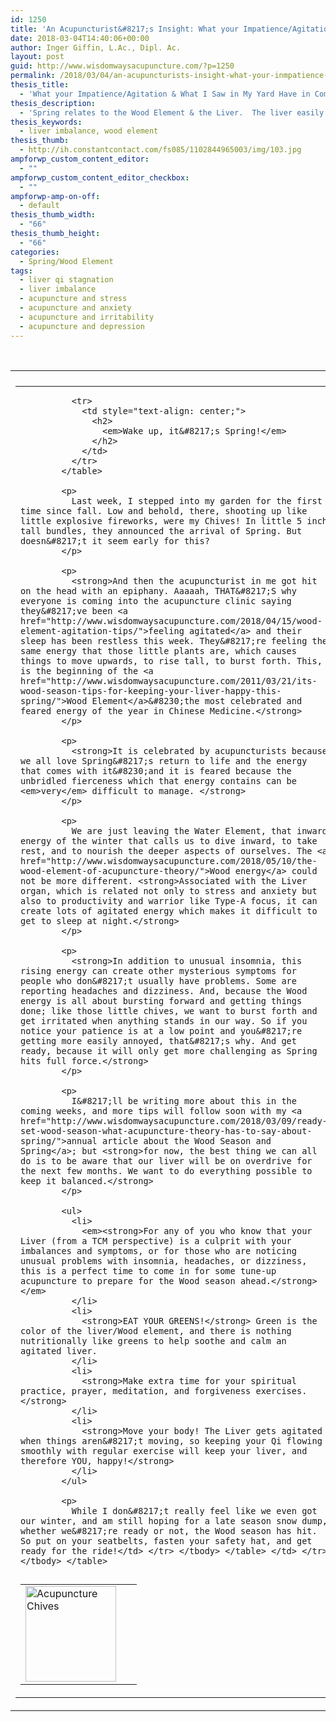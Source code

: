 ```yaml
---
id: 1250
title: 'An Acupuncturist&#8217;s Insight: What your Impatience/Agitation and What I Saw in My Garden Have in Common'
date: 2018-03-04T14:40:06+00:00
author: Inger Giffin, L.Ac., Dipl. Ac.
layout: post
guid: http://www.wisdomwaysacupuncture.com/?p=1250
permalink: /2018/03/04/an-acupuncturists-insight-what-your-inmpatience-agitation-and-what-i-saw-in-my-yard-have-in-common/
thesis_title:
  - 'What your Impatience/Agitation & What I Saw in My Yard Have in Common'
thesis_description:
  - 'Spring relates to the Wood Element & the Liver.  The liver easily gets imbalanced as spring hits. See what you can do to keep your liver happy!'
thesis_keywords:
  - liver imbalance, wood element
thesis_thumb:
  - http://ih.constantcontact.com/fs085/1102844965003/img/103.jpg
ampforwp_custom_content_editor:
  - ""
ampforwp_custom_content_editor_checkbox:
  - ""
ampforwp-amp-on-off:
  - default
thesis_thumb_width:
  - "66"
thesis_thumb_height:
  - "66"
categories:
  - Spring/Wood Element
tags:
  - liver qi stagnation
  - liver imbalance
  - acupuncture and stress
  - acupuncture and anxiety
  - acupuncture and irritability
  - acupuncture and depression
---
```

&nbsp;

<table border="0" width="100%" cellspacing="0" cellpadding="0">
  <tr>
    <td align="left" width="100%">
    </td>
  </tr>
  
  <tr>
    <td align="left" width="100%">
      <table id="content_LETTER.BLOCK35" border="0" width="614" cellspacing="0" cellpadding="10">
        <tr>
          <td align="left">
            <table width="168" align="left">
              <tr>
                <td width="170">
                  <img src="http://ih.constantcontact.com/fs085/1102844965003/img/103.jpg" alt="Acupuncture Chives" width="145" height="153" border="0" hspace="0" vspace="0" />
                </td>
              </tr>
              
              <tr>
                <td style="text-align: center;">
                  <h2>
                    <em>Wake up, it&#8217;s Spring!</em>
                  </h2>
                </td>
              </tr>
            </table>
            
            <p>
              Last week, I stepped into my garden for the first time since fall. Low and behold, there, shooting up like little explosive fireworks, were my Chives! In little 5 inch tall bundles, they announced the arrival of Spring. But doesn&#8217;t it seem early for this?
            </p>
            
            <p>
              <strong>And then the acupuncturist in me got hit on the head with an epiphany. Aaaaah, THAT&#8217;S why everyone is coming into the acupuncture clinic saying they&#8217;ve been <a href="http://www.wisdomwaysacupuncture.com/2018/04/15/wood-element-agitation-tips/">feeling agitated</a> and their sleep has been restless this week. They&#8217;re feeling the same energy that those little plants are, which causes things to move upwards, to rise tall, to burst forth. This, is the beginning of the <a href="http://www.wisdomwaysacupuncture.com/2011/03/21/its-wood-season-tips-for-keeping-your-liver-happy-this-spring/">Wood Element</a>&#8230;the most celebrated and feared energy of the year in Chinese Medicine.</strong>
            </p>
            
            <p>
              <strong>It is celebrated by acupuncturists because we all love Spring&#8217;s return to life and the energy that comes with it&#8230;and it is feared because the unbridled fierceness which that energy contains can be <em>very</em> difficult to manage. </strong>
            </p>
            
            <p>
              We are just leaving the Water Element, that inward energy of the winter that calls us to dive inward, to take rest, and to nourish the deeper aspects of ourselves. The <a href="http://www.wisdomwaysacupuncture.com/2018/05/10/the-wood-element-of-acupuncture-theory/">Wood energy</a> could not be more different. <strong>Associated with the Liver organ, which is related not only to stress and anxiety but also to productivity and warrior like Type-A focus, it can create lots of agitated energy which makes it difficult to get to sleep at night.</strong>
            </p>
            
            <p>
              <strong>In addition to unusual insomnia, this rising energy can create other mysterious symptoms for people who don&#8217;t usually have problems. Some are reporting headaches and dizziness. And, because the Wood energy is all about bursting forward and getting things done; like those little chives, we want to burst forth and get irritated when anything stands in our way. So if you notice your patience is at a low point and you&#8217;re getting more easily annoyed, that&#8217;s why. And get ready, because it will only get more challenging as Spring hits full force.</strong>
            </p>
            
            <p>
              I&#8217;ll be writing more about this in the coming weeks, and more tips will follow soon with my <a href="http://www.wisdomwaysacupuncture.com/2018/03/09/ready-set-wood-season-what-acupuncture-theory-has-to-say-about-spring/">annual article about the Wood Season and Spring</a>; but <strong>for now, the best thing we can all do is to be aware that our liver will be on overdrive for the next few months. We want to do everything possible to keep it balanced.</strong>
            </p>
            
            <ul>
              <li>
                <em><strong>For any of you who know that your Liver (from a TCM perspective) is a culprit with your imbalances and symptoms, or for those who are noticing unusual problems with insomnia, headaches, or dizziness, this is a perfect time to come in for some tune-up acupuncture to prepare for the Wood season ahead.</strong></em>
              </li>
              <li>
                <strong>EAT YOUR GREENS!</strong> Green is the color of the liver/Wood element, and there is nothing nutritionally like greens to help soothe and calm an agitated liver.
              </li>
              <li>
                <strong>Make extra time for your spiritual practice, prayer, meditation, and forgiveness exercises.</strong>
              </li>
              <li>
                <strong>Move your body! The Liver gets agitated when things aren&#8217;t moving, so keeping your Qi flowing smoothly with regular exercise will keep your liver, and therefore YOU, happy!</strong>
              </li>
            </ul>
            
            <p>
              While I don&#8217;t really feel like we even got our winter, and am still hoping for a late season snow dump, whether we&#8217;re ready or not, the Wood season has hit. So put on your seatbelts, fasten your safety hat, and get ready for the ride!</td> </tr> </tbody> </table> </td> </tr> </tbody> </table>